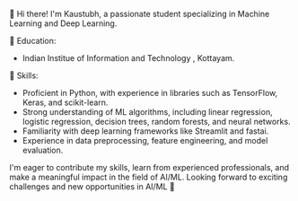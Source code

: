 👋 Hi there! I'm Kaustubh, a passionate student specializing in Machine Learning and Deep Learning.

<!--🔭 Projects:
- [Project 1]: Briefly describe the ML or deep learning project you've worked on. Highlight the problem statement, techniques used, and key outcomes or insights gained.

- [Project 2]: Provide a concise overview of another ML or deep learning project you've completed. Emphasize the dataset, algorithms employed, and any notable achievements or impact.-->

🌱 Education:
- Indian Institue of Information and Technology , Kottayam.

💼 Skills:
- Proficient in Python, with experience in libraries such as TensorFlow, Keras, and scikit-learn.
- Strong understanding of ML algorithms, including linear regression, logistic regression, decision trees, random forests, and neural networks.
- Familiarity with deep learning frameworks like Streamlit and fastai.
- Experience in data preprocessing, feature engineering, and model evaluation.


<!--💡 Achievements:
- Mention any awards, certifications, or competitions related to ML or deep learning that you have participated in and achieved notable results.
-->
<!-- 📫 Let's connect:
- Feel free to reach out to me at [your-email@example.com] or connect with me on [LinkedIn](https://www.linkedin.com/in/your-profile) to discuss potential ML internship opportunities or collaborate on ML projects.
-->
I'm eager to contribute my skills, learn from experienced professionals, and make a meaningful impact in the field of AI/ML. Looking forward to exciting challenges and new opportunities in AI/ML 🚀
